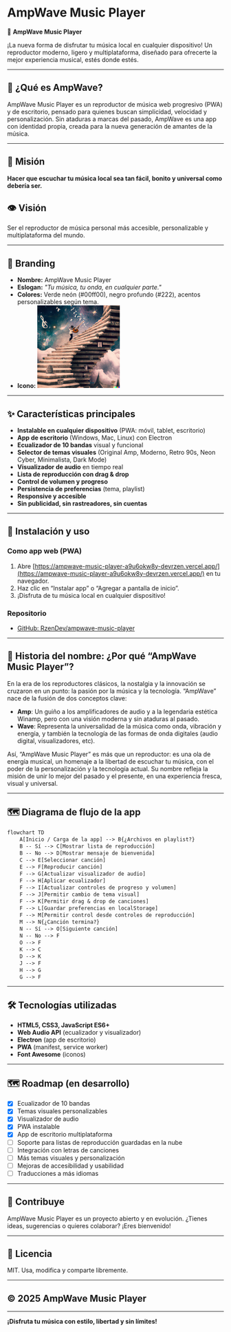# AmpWave Music Player

🎵 **AmpWave Music Player**

¡La nueva forma de disfrutar tu música local en cualquier dispositivo! Un reproductor moderno, ligero y multiplataforma, diseñado para ofrecerte la mejor experiencia musical, estés donde estés.

---

## 🚀 ¿Qué es AmpWave?
AmpWave Music Player es un reproductor de música web progresivo (PWA) y de escritorio, pensado para quienes buscan simplicidad, velocidad y personalización. Sin ataduras a marcas del pasado, AmpWave es una app con identidad propia, creada para la nueva generación de amantes de la música.

---

## 🌟 Misión
**Hacer que escuchar tu música local sea tan fácil, bonito y universal como debería ser.**

## 👁️ Visión
Ser el reproductor de música personal más accesible, personalizable y multiplataforma del mundo.

---

## 🎨 Branding
- **Nombre:** AmpWave Music Player
- **Eslogan:** _"Tu música, tu onda, en cualquier parte."_
- **Colores:** Verde neón (#00ff00), negro profundo (#222), acentos personalizables según tema.
- **Icono:** ![App Icon](imagenes/imagenes%20(7).png)

---

## ✨ Características principales
- **Instalable en cualquier dispositivo** (PWA: móvil, tablet, escritorio)
- **App de escritorio** (Windows, Mac, Linux) con Electron
- **Ecualizador de 10 bandas** visual y funcional
- **Selector de temas visuales** (Original Amp, Moderno, Retro 90s, Neon Cyber, Minimalista, Dark Mode)
- **Visualizador de audio** en tiempo real
- **Lista de reproducción con drag & drop**
- **Control de volumen y progreso**
- **Persistencia de preferencias** (tema, playlist)
- **Responsive y accesible**
- **Sin publicidad, sin rastreadores, sin cuentas**

---

## 📱 Instalación y uso
### Como app web (PWA)
1. Abre [https://ampwave-music-player-a9u6okw8y-devrzen.vercel.app/](https://ampwave-music-player-a9u6okw8y-devrzen.vercel.app/) en tu navegador.
2. Haz clic en “Instalar app” o “Agregar a pantalla de inicio”.
3. ¡Disfruta de tu música local en cualquier dispositivo!

### Repositorio
- [GitHub: RzenDev/ampwave-music-player](https://github.com/RzenDev/ampwave-music-player)

---

## 📖 Historia del nombre: ¿Por qué “AmpWave Music Player”?

En la era de los reproductores clásicos, la nostalgia y la innovación se cruzaron en un punto: la pasión por la música y la tecnología. “AmpWave” nace de la fusión de dos conceptos clave:

- **Amp**: Un guiño a los amplificadores de audio y a la legendaria estética Winamp, pero con una visión moderna y sin ataduras al pasado.
- **Wave**: Representa la universalidad de la música como onda, vibración y energía, y también la tecnología de las formas de onda digitales (audio digital, visualizadores, etc).

Así, “AmpWave Music Player” es más que un reproductor: es una ola de energía musical, un homenaje a la libertad de escuchar tu música, con el poder de la personalización y la tecnología actual. Su nombre refleja la misión de unir lo mejor del pasado y el presente, en una experiencia fresca, visual y universal.

---

## 🗺️ Diagrama de flujo de la app

```mermaid
flowchart TD
    A[Inicio / Carga de la app] --> B{¿Archivos en playlist?}
    B -- Sí --> C[Mostrar lista de reproducción]
    B -- No --> D[Mostrar mensaje de bienvenida]
    C --> E[Seleccionar canción]
    E --> F[Reproducir canción]
    F --> G[Actualizar visualizador de audio]
    F --> H[Aplicar ecualizador]
    F --> I[Actualizar controles de progreso y volumen]
    F --> J[Permitir cambio de tema visual]
    F --> K[Permitir drag & drop de canciones]
    F --> L[Guardar preferencias en localStorage]
    F --> M[Permitir control desde controles de reproducción]
    M --> N{¿Canción termina?}
    N -- Sí --> O[Siguiente canción]
    N -- No --> F
    O --> F
    K --> C
    D --> K
    J --> F
    H --> G
    G --> F
```

---

## 🛠️ Tecnologías utilizadas
- **HTML5, CSS3, JavaScript ES6+**
- **Web Audio API** (ecualizador y visualizador)
- **Electron** (app de escritorio)
- **PWA** (manifest, service worker)
- **Font Awesome** (iconos)

---

## 🗺️ Roadmap (en desarrollo)
- [x] Ecualizador de 10 bandas
- [x] Temas visuales personalizables
- [x] Visualizador de audio
- [x] PWA instalable
- [x] App de escritorio multiplataforma
- [ ] Soporte para listas de reproducción guardadas en la nube
- [ ] Integración con letras de canciones
- [ ] Más temas visuales y personalización
- [ ] Mejoras de accesibilidad y usabilidad
- [ ] Traducciones a más idiomas

---

## 🤝 Contribuye
AmpWave Music Player es un proyecto abierto y en evolución. ¿Tienes ideas, sugerencias o quieres colaborar? ¡Eres bienvenido!

---

## 📝 Licencia
MIT. Usa, modifica y comparte libremente.

---

## © 2025 AmpWave Music Player

---

**¡Disfruta tu música con estilo, libertad y sin límites!** 